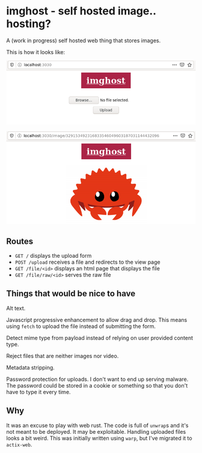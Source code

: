 # imghost - self hosted image.. hosting?

A (work in progress) self hosted web thing that stores images.

This is how it looks like:

![Screenshot of the index page, displaying the imghost title and a form with an input field](home.png)

![Screenshot of the uploaded image page, displaying the imghost title and a the uploaded image](show.png)


## Routes

- `GET /` displays the upload form
- `POST /upload` receives a file and redirects to the view page
- `GET /file/<id>` displays an html page that displays the file
- `GET /file/raw/<id>` serves the raw file


## Things that would be nice to have

Alt text.

Javascript progressive enhancement to allow drag and drop. This means using
`fetch` to upload the file instead of submitting the form.

Detect mime type from payload instead of relying on user provided content type.

Reject files that are neither images nor video.

Metadata stripping.

Password protection for uploads. I don't want to end up serving malware. The
password could be stored in a cookie or something so that you don't have to
type it every time.


## Why

It was an excuse to play with web rust. The code is full of `unwrap`s and it's
not meant to be deployed. It may be exploitable. Handling uploaded files looks
a bit weird. This was initially written using `warp`, but I've migrated it to
`actix-web`.

